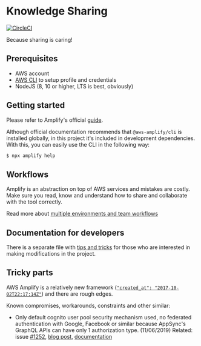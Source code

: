 # Knowledge Sharing

[![CircleCI](https://circleci.com/gh/kalinchernev/knowledge-sharing.svg?style=svg)](https://circleci.com/gh/kalinchernev/knowledge-sharing)

Because sharing is caring!

## Prerequisites

- AWS account
- [AWS CLI](https://docs.aws.amazon.com/cli/latest/userguide/cli-chap-install.html) to setup profile and credentials
- NodeJS (8, 10 or higher, LTS is best, obviously)

## Getting started

Please refer to Amplify's official [guide](https://aws-amplify.github.io/docs/).

Although official documentation recommends that `@aws-amplify/cli` is installed globally, in this project it's included in development dependencies. With this, you can easily use the CLI in the following way:

```sh
$ npx amplify help
```

## Workflows

Amplify is an abstraction on top of AWS services and mistakes are costly. Make sure you read, know and understand how to share and collaborate with the tool correctly.

Read more about [multiple environments and team workflows](https://aws-amplify.github.io/docs/cli/multienv?sdk=js)

## Documentation for developers

There is a separate file with [tips and tricks](./docs/development.md) for those who are interested in making modifications in the project.

## Tricky parts

AWS Amplify is a relatively new framework ([`"created_at": "2017-10-02T22:17:14Z"`](https://api.github.com/repos/aws-amplify/amplify-js)) and there are rough edges.

Known compromises, workarounds, constraints and other similar:

- Only default cognito user pool security mechanism used, no federated authentication with Google, Facebook or similar because AppSync's GraphQL APIs can have only 1 authorization type. (11/06/2019) Related: issue [#1252](https://github.com/aws-amplify/amplify-js/issues/1252), [blog post](https://aws.amazon.com/blogs/mobile/using-multiple-authorization-types-with-aws-appsync-graphql-apis/), [documentation](https://aws-amplify.github.io/docs/cli/graphql#auth)
